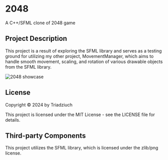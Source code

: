 # 2048
A C++/SFML clone of 2048 game

## Project Description
This project is a result of exploring the SFML library and serves as a testing ground for utilizing my other project, MovementManager, which aims to handle smooth movement, scaling, and rotation of various drawable objects from the SFML library.

![2048 showcase](https://github.com/Triadziuch/2048/assets/75269577/f5a12366-92ed-4790-bfea-eb201b6ad468)

## License
Copyright © 2024 by Triadziuch

This project is licensed under the MIT License - see the LICENSE file for details.

## Third-party Components
This project utilizes the SFML library, which is licensed under the zlib/png license.
